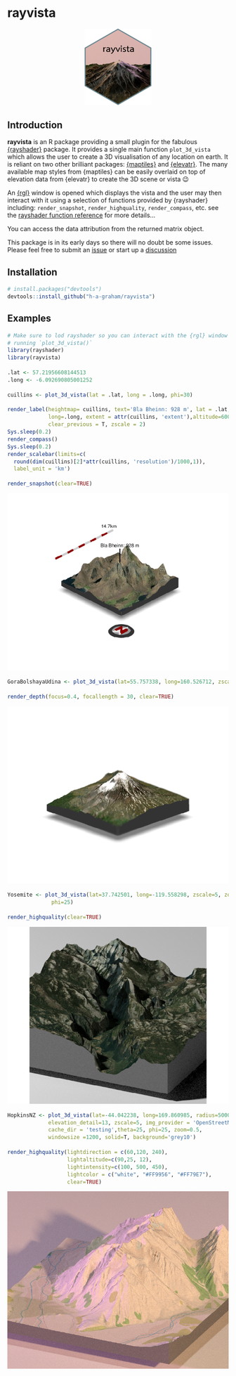 
# rayvista

<p align="center">
<img src="man/figures/hex_HR.png" width="30%" />
</p>

## Introduction

**rayvista** is an R package providing a small plugin for the fabulous
[{rayshader}](https://github.com/tylermorganwall/rayshader) package. It
provides a single main function `plot_3d_vista` which allows the user to
create a 3D visualisation of any location on earth. It is reliant on two
other brilliant packages:
[{maptiles}](https://github.com/riatelab/maptiles) and
[{elevatr}](https://github.com/jhollist/elevatr). The many available map
styles from {maptiles} can be easily overlaid on top of elevation data
from {elevatr} to create the 3D scene or vista :wink:

An [{rgl}](https://github.com/cran/rgl) window is opened which displays
the vista and the user may then interact with it using a selection of
functions provided by {rayshader} including: `render_snapshot`,
`render_highquality`, `render_compass`, etc. see the [rayshader function
reference](https://www.rayshader.com/reference/index.html) for more
details…

You can access the data attribution from the returned matrix object.

This package is in its early days so there will no doubt be some issues.
Please feel free to submit an
[issue](https://github.com/h-a-graham/rayvista/issues) or start up a
[discussion]()

## Installation

``` r
# install.packages("devtools")
devtools::install_github("h-a-graham/rayvista")
```

## Examples

``` r
# Make sure to lod rayshader so you can interact with the {rgl} window after 
# running `plot_3d_vista()`
library(rayshader) 
library(rayvista)

.lat <- 57.21956608144513
.long <- -6.092690805001252

cuillins <- plot_3d_vista(lat = .lat, long = .long, phi=30)

render_label(heightmap= cuillins, text='Bla Bheinn: 928 m', lat = .lat,
             long=.long, extent = attr(cuillins, 'extent'),altitude=600,
             clear_previous = T, zscale = 2)
Sys.sleep(0.2)
render_compass()
Sys.sleep(0.2)
render_scalebar(limits=c(
  round(dim(cuillins)[2]*attr(cuillins, 'resolution')/1000,1)),
  label_unit = 'km')

render_snapshot(clear=TRUE)
```

![](man/figures/BlaBheinn-1.png)<!-- -->

``` r
GoraBolshayaUdina <- plot_3d_vista(lat=55.757338, long=160.526712, zscale=4, phi=20)

render_depth(focus=0.4, focallength = 30, clear=TRUE)
```

![](man/figures/GoraBolshayaUdina-1.png)<!-- -->

``` r
Yosemite <- plot_3d_vista(lat=37.742501, long=-119.558298, zscale=5, zoom=0.5, theta=-65,
              phi=25)

render_highquality(clear=TRUE)
```

![](man/figures/Yosemite-1.png)<!-- -->

``` r
HopkinsNZ <- plot_3d_vista(lat=-44.042238, long=169.860985, radius=5000, overlay_detail = 14,
             elevation_detail=13, zscale=5, img_provider = 'OpenStreetMap',
             cache_dir = 'testing',theta=25, phi=25, zoom=0.5,
             windowsize =1200, solid=T, background='grey10')

render_highquality(lightdirection = c(60,120, 240),
                   lightaltitude=c(90,25, 12),
                   lightintensity=c(100, 500, 450),
                   lightcolor = c("white", "#FF9956", "#FF79E7"),
                   clear=TRUE)
```

![](man/figures/HopkinsNZ-1.png)<!-- -->
